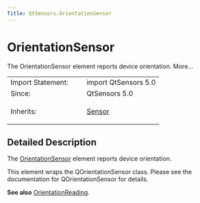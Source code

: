 ```yaml
---
Title: QtSensors.OrientationSensor
---
```

        
OrientationSensor
=================

<span class="subtitle"></span>
The OrientationSensor element reports device orientation. More...

<table>
<colgroup>
<col width="50%" />
<col width="50%" />
</colgroup>
<tbody>
<tr class="odd">
<td>Import Statement:</td>
<td>import QtSensors 5.0</td>
</tr>
<tr class="even">
<td>Since:</td>
<td>QtSensors 5.0</td>
</tr>
<tr class="odd">
<td>Inherits:</td>
<td><p><a href="QtSensors.Sensor.md">Sensor</a></p></td>
</tr>
</tbody>
</table>

<span id="details"></span>
Detailed Description
--------------------

The [OrientationSensor](index.html) element reports device orientation.

This element wraps the QOrientationSensor class. Please see the documentation for QOrientationSensor for details.

**See also** [OrientationReading](../QtSensors.OrientationReading.md).

